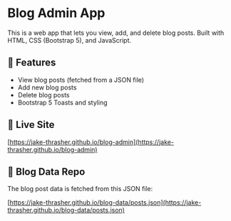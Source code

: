 # Blog Admin App

This is a web app that lets you view, add, and delete blog posts. Built with HTML, CSS (Bootstrap 5), and JavaScript.

## 🚀 Features

- View blog posts (fetched from a JSON file)
- Add new blog posts 
- Delete blog posts
- Bootstrap 5 Toasts and styling

## 🔗 Live Site

[https://jake-thrasher.github.io/blog-admin](https://jake-thrasher.github.io/blog-admin)

## 📂 Blog Data Repo

The blog post data is fetched from this JSON file:

[https://jake-thrasher.github.io/blog-data/posts.json](https://jake-thrasher.github.io/blog-data/posts.json)
